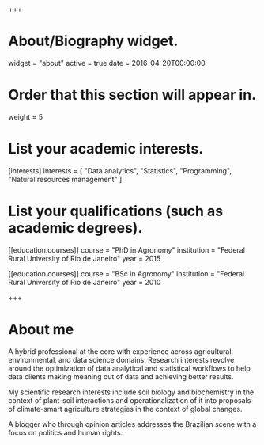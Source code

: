 +++
# About/Biography widget.
widget = "about"
active = true
date = 2016-04-20T00:00:00

# Order that this section will appear in.
weight = 5

# List your academic interests.
[interests]
  interests = [
    "Data analytics",
    "Statistics",
    "Programming",
    "Natural resources management"
   ]

# List your qualifications (such as academic degrees).
[[education.courses]]
  course = "PhD in Agronomy"
  institution = "Federal Rural University of Rio de Janeiro"
  year = 2015


[[education.courses]]
  course = "BSc in Agronomy"
  institution = "Federal Rural University of Rio de Janeiro"
  year = 2010
 
+++

# About me

A hybrid professional at the core with experience across agricultural, environmental, and data science domains. Research interests revolve around the optimization of data analytical and statistical workflows to help data clients making meaning out of data and achieving better results.

My scientific research interests include  soil biology and biochemistry in the context of plant-soil interactions and operationalization of it into proposals of climate-smart agriculture strategies in the context of global changes.

A blogger who through opinion articles addresses the Brazilian scene with a focus on politics and human rights. 

